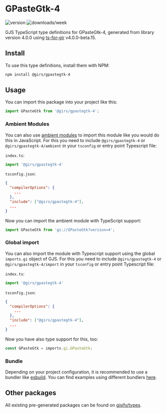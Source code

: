 
# GPasteGtk-4

![version](https://img.shields.io/npm/v/@girs/gpastegtk-4)
![downloads/week](https://img.shields.io/npm/dw/@girs/gpastegtk-4)


GJS TypeScript type definitions for GPasteGtk-4, generated from library version 4.0.0 using [ts-for-gir](https://github.com/gjsify/ts-for-gir) v4.0.0-beta.15.


## Install

To use this type definitions, install them with NPM:
```bash
npm install @girs/gpastegtk-4
```

## Usage

You can import this package into your project like this:
```ts
import GPasteGtk from '@girs/gpastegtk-4';
```

### Ambient Modules

You can also use [ambient modules](https://github.com/gjsify/ts-for-gir/tree/main/packages/cli#ambient-modules) to import this module like you would do this in JavaScript.
For this you need to include `@girs/gpastegtk-4` or `@girs/gpastegtk-4/ambient` in your `tsconfig` or entry point Typescript file:

`index.ts`:
```ts
import '@girs/gpastegtk-4'
```

`tsconfig.json`:
```json
{
  "compilerOptions": {
    ...
  },
  "include": ["@girs/gpastegtk-4"],
  ...
}
```

Now you can import the ambient module with TypeScript support: 

```ts
import GPasteGtk from 'gi://GPasteGtk?version=4';
```

### Global import

You can also import the module with Typescript support using the global `imports.gi` object of GJS.
For this you need to include `@girs/gpastegtk-4` or `@girs/gpastegtk-4/import` in your `tsconfig` or entry point Typescript file:

`index.ts`:
```ts
import '@girs/gpastegtk-4'
```

`tsconfig.json`:
```json
{
  "compilerOptions": {
    ...
  },
  "include": ["@girs/gpastegtk-4"],
  ...
}
```

Now you have also type support for this, too:

```ts
const GPasteGtk = imports.gi.GPasteGtk;
```

### Bundle

Depending on your project configuration, it is recommended to use a bundler like [esbuild](https://esbuild.github.io/). You can find examples using different bundlers [here](https://github.com/gjsify/ts-for-gir/tree/main/examples).

## Other packages

All existing pre-generated packages can be found on [gjsify/types](https://github.com/gjsify/types).

